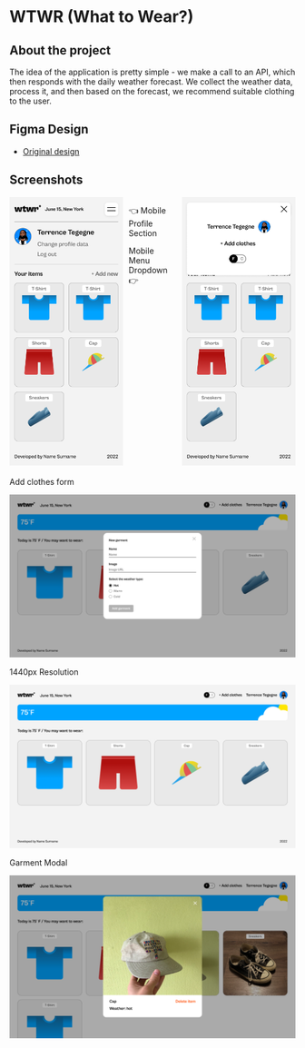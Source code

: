 # WTWR (What to Wear?)

## About the project

The idea of the application is pretty simple - we make a call to an API, which then responds with the daily weather forecast. We collect the weather data, process it, and then based on the forecast, we recommend suitable clothing to the user.

## Figma Design

- [Original design](https://www.figma.com/file/DTojSwldenF9UPKQZd6RRb/Sprint-10%3A-WTWR)

## Screenshots

<div style="display: flex; gap: 10px; margin-bottom: 20px;">
  <img src="./src/assets/mobile_profile.png" alt="Mobile profile" width="200"/>
  <div>
  <p>👈 Mobile Profile Section</p>
  <p>Mobile Menu Dropdown 👉</p>
  </div>
  <img src="./src/assets/mobile_dropdown.png" alt="Mobile menu" width="200"/>
</div>

<!-- Mobile Profile Section

![Mobile profile](./src/assets/mobile_profile.png)

Mobile Menu dropdown

![Mobile menu](./src/assets/mobile_dropdown.png) -->

Add clothes form

![Add clothes form](./src/assets/add_clothes_form.png)

1440px Resolution

![WTWR app 1440](./src/assets/Main_1440px.png)

Garment Modal

![Garment popup modal](./src/assets/garment_popup_demo.png)
